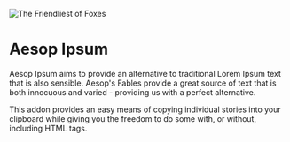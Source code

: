 ![The Friendliest of Foxes](/ "The Friendliest of Foxes")
# Aesop Ipsum

Aesop Ipsum aims to provide an alternative to traditional Lorem Ipsum text that is also sensible. Aesop's Fables provide a great source of text that is both innocuous and varied - providing us with a perfect alternative.

This addon provides an easy means of copying individual stories into your clipboard while giving you the freedom to do some with, or without, including HTML tags.
